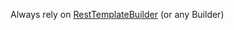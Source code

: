 Always rely on [RestTemplateBuilder](https://www.google.com/url?q=https://medium.com/@TimvanBaarsen/spring-boot-why-you-should-always-use-the-resttemplatebuilder-to-create-a-resttemplate-instance-d5a44ebad9e9&sa=D&source=editors&ust=1633251380753000&usg=AOvVaw2fvjdHfunF6ZXPGbCcLT6w) (or any Builder)

